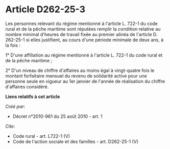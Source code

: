 # Article D262-25-3

Les personnes relevant du régime mentionné à l'article L. 722-1 du code rural et de la pêche maritime sont réputées remplir
la condition relative au nombre minimal d'heures de travail fixée au premier alinéa de l'article D. 262-25-1 si elles
justifient, au cours d'une période minimale de deux ans, à la fois : 

1° D'une affiliation au régime mentionné à l'article L. 722-1 du code rural et de la pêche maritime ; 

2° D'un niveau de chiffre d'affaires au moins égal à vingt-quatre fois le montant forfaitaire mensuel du revenu de solidarité
active pour une personne seule en vigueur au 1er janvier de l'année de réalisation du chiffre d'affaires considéré.

**Liens relatifs à cet article**

_Créé par_:

  - Décret n°2010-961 du 25 août 2010 - art. 1

_Cite_:

  - Code rural - art. L722-1 (V)
  - Code de l'action sociale et des familles - art. D262-25-1 (V)
